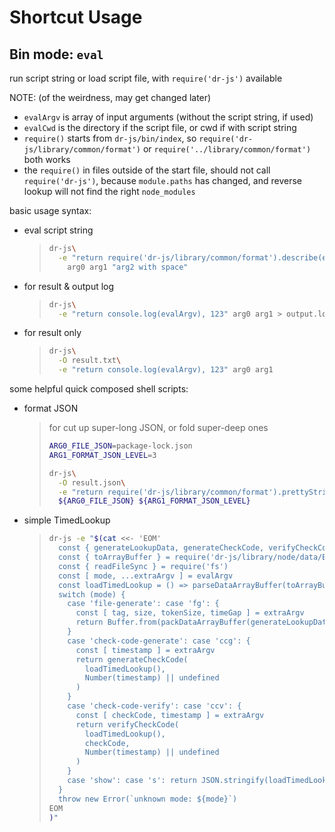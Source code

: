 # Shortcut Usage


## Bin mode: `eval`

run script string or load script file, with `require('dr-js')` available

NOTE: (of the weirdness, may get changed later)
- `evalArgv` is array of input arguments (without the script string, if used)
- `evalCwd` is the directory if the script file, or cwd if with script string
- `require()` starts from `dr-js/bin/index`,
   so `require('dr-js/library/common/format')` or `require('../library/common/format')` both works
- the `require()` in files outside of the start file,
   should not call `require('dr-js')`,
   because `module.paths` has changed, and reverse lookup will not find the right `node_modules`

basic usage syntax:

- eval script string
  > ```bash
  > dr-js\
  >   -e "return require('dr-js/library/common/format').describe(evalArgv)"\
  >     arg0 arg1 "arg2 with space"
  > ```
- for result & output log
  > ```bash
  > dr-js\
  >   -e "return console.log(evalArgv), 123" arg0 arg1 > output.log
  > ```
- for result only
  > ```bash
  > dr-js\
  >   -O result.txt\
  >   -e "return console.log(evalArgv), 123" arg0 arg1
  > ```

some helpful quick composed shell scripts:

- format JSON
  > for cut up super-long JSON, or fold super-deep ones
  > ```bash
  > ARG0_FILE_JSON=package-lock.json
  > ARG1_FORMAT_JSON_LEVEL=3
  > 
  > dr-js\
  >   -O result.json\
  >   -e "return require('dr-js/library/common/format').prettyStringifyJSON(JSON.parse(require('fs').readFileSync(evalArgv[ 0 ])), evalArgv[ 1 ])"\
  >   ${ARG0_FILE_JSON} ${ARG1_FORMAT_JSON_LEVEL}
  > ```

- simple TimedLookup
  > ```bash
  > dr-js -e "$(cat <<- 'EOM'
  >   const { generateLookupData, generateCheckCode, verifyCheckCode, packDataArrayBuffer, parseDataArrayBuffer } = require('dr-js/library/common/module/TimedLookup')
  >   const { toArrayBuffer } = require('dr-js/library/node/data/Buffer')
  >   const { readFileSync } = require('fs')
  >   const [ mode, ...extraArgv ] = evalArgv
  >   const loadTimedLookup = () => parseDataArrayBuffer(toArrayBuffer(readFileSync(evalOption.getFirst('root'))))
  >   switch (mode) {
  >     case 'file-generate': case 'fg': {
  >       const [ tag, size, tokenSize, timeGap ] = extraArgv
  >       return Buffer.from(packDataArrayBuffer(generateLookupData({ tag, size: Number(size), tokenSize: Number(tokenSize), timeGap: Number(timeGap) })))
  >     }
  >     case 'check-code-generate': case 'ccg': {
  >       const [ timestamp ] = extraArgv
  >       return generateCheckCode(
  >         loadTimedLookup(),
  >         Number(timestamp) || undefined
  >       )
  >     }
  >     case 'check-code-verify': case 'ccv': {
  >       const [ checkCode, timestamp ] = extraArgv
  >       return verifyCheckCode(
  >         loadTimedLookup(),
  >         checkCode,
  >         Number(timestamp) || undefined
  >       )
  >     }
  >     case 'show': case 's': return JSON.stringify(loadTimedLookup())
  >   }
  >   throw new Error(`unknown mode: ${mode}`)
  > EOM
  > )"
  > ```
